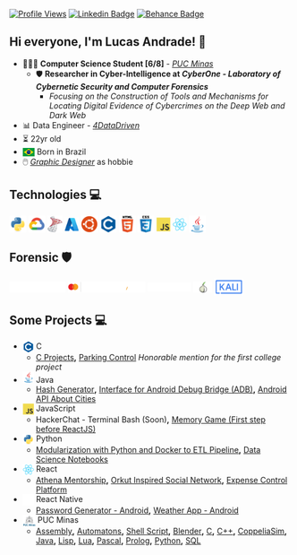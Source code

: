 [![Profile Views](https://hits.seeyoufarm.com/api/count/incr/badge.svg?url=https%3A%2F%2Fgithub.com%2Flucasoal&count_bg=%2000000&title_bg=%23000000&icon=&icon_color=%23E7E7E7&title=Profile+Views&edge_flat=false)](https://hits.seeyoufarm.com) [![Linkedin Badge](https://img.shields.io/badge/-Linkedin-7c06c1?=flat-circle&labelColor=black&logo=linkedin&logoColor=7c06c1&link=https://www.linkedin.com/in/lucasomarandradeleal/)](https://www.linkedin.com/in/lucasomarandradeleal/) [![Behance Badge](https://img.shields.io/badge/-Behance-7c06c1?=flat-circle&labelColor=black&logo=behance&logoColor=7c06c1&link=https://www.behance.net/lucasomarandradeleal)](https://www.behance.net/lucasomarandradeleal)

## Hi everyone, I'm Lucas Andrade! 👋

-   👨🏻‍💻 **Computer Science Student [6/8]** - [_PUC Minas_](https://www.pucpcaldas.br/)
    -   🛡️ **Researcher in Cyber-Intelligence at _CyberOne - Laboratory of Cybernetic Security and Computer Forensics_**
        -   _Focusing on the Construction of Tools and Mechanisms for Locating Digital Evidence of Cybercrimes on the Deep Web and Dark Web_
-   📊 Data Engineer - [_4DataDriven_](http://www.4datadriven.com.br/)
-   ⏳ 22yr old
-   <img align="center" alt="Brazil_Flag" height="15" src="./icons/brazil.svg"> Born in Brazil
-   🖱️ [_Graphic Designer_](https://www.behance.net/lucasomarandradeleal) as hobbie

## Technologies 💻

<div>
  <img align="center" alt="Icon_Python" height="30" src="./icons/python.svg">
  <img align="center" alt="Icon_GoogleCloud" height="30" src="./icons/gcp.svg">
  <img align="center" alt="Icon_SqlServer" height="30" src="./icons/sql_server.png">
  <img align="center" alt="Icon_Azure" height="25" src="./icons/azure.svg">
  <img align="center" alt="Icon_Linux" height="30" src="./icons/ubuntu.svg">
  <img align="center" alt="Icon_C" height="30" src="./icons/c.svg">
  <img align="center" alt="Icon_HTML5" height="30" src="./icons/html5.svg">
  <img align="center" alt="Icon_CSS" height="30" src="./icons/css.svg">
  <img align="center" alt="Icon_JavaScript" height="25" src="./icons/js.svg">
  <img align="center" alt="Icon_React" height="25" src="./icons/react.svg">
  <img align="center" alt="Icon_Java" height="30" src="./icons/java.svg">
</div>

## Forensic 🛡️

<div> 
  <img align="center" alt="Icon_Maltego" height="20" src="./icons/maltego.svg">
  <img align="center" alt="Icon_CipherTrace" height="20" src="./icons/ciphertrace.svg">
  <img align="center" alt="Icon_TATUM" height="15" src="./icons/tatum.svg">
  <img align="center" alt="Icon_TOR" height="20" src="./icons/tor.png">
  <img align="center" alt="Icon_Kali Linux" height="30" src="./icons/kali.svg">
</div>

## Some Projects 💻

-   <img align="top" alt="Icon_C" height="20" src="./icons/c.svg"> C
    -   [C Projects](https://github.com/lucasoal/Faculdade#c)**,** [Parking Control](https://github.com/lucasoal/Faculdade/tree/main/C/C-Estacionamentos) _Honorable mention for the first college project_
-   <img align="" alt="Icon_Java" height="20" src="./icons/java.svg"> Java
    -   [Hash Generator](https://github.com/lucasoal/JavaGeradorHash)**,** [Interface for Android Debug Bridge (ADB)](https://github.com/lucasoal/JavaAdbInterface)**,** [Android API About Cities](https://github.com/lucasoal/JavaAndroidGeodbAPI)
-   <img align="top" alt="Icon_JavaScript" height="20" src="./icons/js.svg"> JavaScript
    -   HackerChat - Terminal Bash (Soon)**,** [Memory Game (First step before ReactJS)](https://github.com/lucasoal/JavascriptMemoryGame)
-   <img align="top" alt="Icon_Python" height="20" src="./icons/python.svg"> Python
    -   [Modularization with Python and Docker to ETL Pipeline](https://github.com/lucasoal/ModularizationPythonDockerETLpipeline)**,** [Data Science Notebooks](https://github.com/lucasoal/Faculdade#python-notebook-)
-   <img align="top" alt="Icon_React" height="20" src="./icons/react.svg"> React
    -   [Athena Mentorship](https://github.com/athena-mentorship)**,** [Orkut Inspired Social Network](https://github.com/lucasoal/Alurakut)**,** [Expense Control Platform](https://github.com/lucasoal/ReactRedux)
-   <img align="top" alt="Icon_React" height="20" src="./icons/react_native.svg"> React Native
    -   [Password Generator - Android](https://github.com/lucasoal/app-password-generator)**,** [Weather App - Android](https://github.com/lucasoal/AppClimapp)
-   <img align="top" alt="Icon_PUC" height="20" src="./icons/puc_minas.png"> PUC Minas
    -   [Assembly](https://github.com/lucasoal/Faculdade#assembly-)**,** [Automatons](https://github.com/lucasoal/Faculdade#automatons-)**,** [Shell Script](https://github.com/lucasoal/Faculdade#shell-script-)**,** [Blender](https://github.com/lucasoal/Faculdade#blender-)**,** [C](https://github.com/lucasoal/Faculdade#c-)**,** [C++](https://github.com/lucasoal/Faculdade#c-1-)**,** [CoppeliaSim](https://github.com/lucasoal/Faculdade#coppeliasim-)**,** [Java](https://github.com/lucasoal/Faculdade#java-)**,** [Lisp](https://github.com/lucasoal/Faculdade#lisp-)**,** [Lua](https://github.com/lucasoal/Faculdade#lua-)**,** [Pascal](https://github.com/lucasoal/Faculdade#pascal-)**,** [Prolog](https://github.com/lucasoal/Faculdade#prolog-)**,** [Python](https://github.com/lucasoal/Faculdade#python-notebook-)**,** [SQL](https://github.com/lucasoal/Faculdade#sql-)
